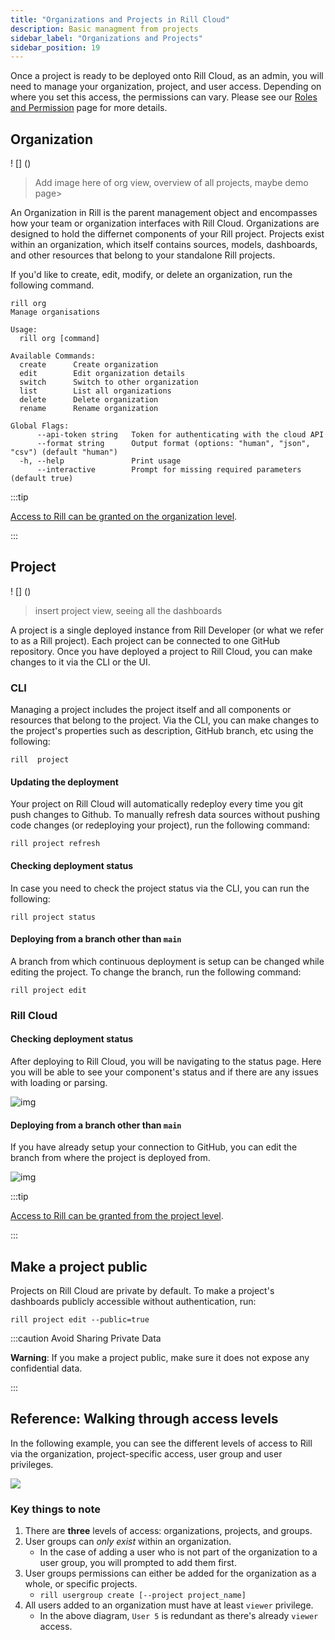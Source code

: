 ```yaml
---
title: "Organizations and Projects in Rill Cloud"
description: Basic managment from projects 
sidebar_label: "Organizations and Projects"
sidebar_position: 19
---
```


Once a project is ready to be deployed onto Rill Cloud, as an admin, you will need to manage your organization, project, and user access. Depending on where you set this access, the permissions can vary. Please see our [Roles and Permission](roles-permissions.md) page for more details.

## Organization

! [] ()
> Add image here of org view, overview of all projects, maybe demo page>

An Organization in Rill is the parent management object and encompasses how your team or organization interfaces with Rill Cloud. Organizations are designed to hold the differnet components of your Rill project. Projects exist within an organization, which itself contains sources, models, dashboards, and other resources that belong to your standalone Rill projects.

If you'd like to create, edit, modify, or delete an organization, run the following command.

```
rill org
Manage organisations

Usage:
  rill org [command]

Available Commands:
  create      Create organization
  edit        Edit organization details
  switch      Switch to other organization
  list        List all organizations
  delete      Delete organization
  rename      Rename organization

Global Flags:
      --api-token string   Token for authenticating with the cloud API
      --format string      Output format (options: "human", "json", "csv") (default "human")
  -h, --help               Print usage
      --interactive        Prompt for missing required parameters (default true)
```

:::tip

[Access to Rill can be granted on the organization level](user-management.md#adding-a-member-to-the-organization).

:::

## Project

! [] () 
> insert project view, seeing all the dashboards

A project is a single deployed instance from Rill Developer (or what we refer to as a Rill project). Each project can be connected to one GitHub repository. Once you have deployed a project to Rill Cloud, you can make changes to it via the CLI or the UI.

### CLI
Managing a project includes the project itself and all components or resources that belong to the project. Via the CLI, you can make changes to the project's properties such as description, GitHub branch, etc using the following:
```
rill  project 
```

#### Updating the deployment

Your project on Rill Cloud will automatically redeploy every time you git push changes to Github. To manually refresh data sources without pushing code changes (or redeploying your project), run the following command:

```
rill project refresh
```


#### Checking deployment status

In case you need to check the project status via the CLI, you can run the following:
```
rill project status
```

#### Deploying from a branch other than `main`
A branch from which continuous deployment is setup can be changed while editing the project. To change the branch, run the following command:
```
rill project edit
```

### Rill Cloud

#### Checking deployment status
After deploying to Rill Cloud, you will be navigating to the status page. Here you will be able to see your component's status and if there are any issues with loading or parsing.

![img](/img/manage/project-management/status.png)


#### Deploying from a branch other than `main`
If you have already setup your connection to GitHub, you can edit the branch from where the project is deployed from.

![img](/img/manage/project-management/main-branch.png)

:::tip

[Access to Rill can be granted from the project level](user-management.md#adding-a-member-to-a-specific-project).

:::


## Make a project public

Projects on Rill Cloud are private by default. To make a project's dashboards publicly accessible without authentication, run:
```
rill project edit --public=true
```

:::caution Avoid Sharing Private Data

**Warning**: If you make a project public, make sure it does not expose any confidential data.

:::


## Reference: Walking through access levels


In the following example, you can see the different levels of access to Rill via the organization, project-specific access, user group and user privileges.


<img src = '/img/manage/project-management/project-access.png' class='rounded-gif' />


### Key things to note
1. There are **three** levels of access: organizations, projects, and groups.
2. User groups can _only exist_ within an organization.
    - In the case of adding a user who is not part of the organization to a user group, you will prompted to add them first.
3. User groups permissions can either be added for the organization as a whole, or specific projects.
    - `rill usergroup create [--project project_name]`    
4. All users added to an organization must have at least `viewer` privilege. 
    - In the above diagram, `User 5` is redundant as there's already `viewer` access.
